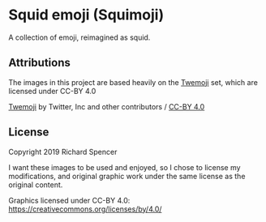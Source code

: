 # Squid emoji (Squimoji)

A collection of emoji, reimagined as squid.


## Attributions

The images in this project are based heavily on the [Twemoji](https://github.com/twitter/twemoji) set, which are licensed under CC-BY 4.0

[Twemoji](https://github.com/twitter/twemoji) by Twitter, Inc and other contributors / [CC-BY 4.0](https://creativecommons.org/licenses/by/4.0/)

## License

Copyright 2019 Richard Spencer

I want these images to be used and enjoyed, so I chose to license my modifications, and original graphic work under the same license as the original content.

Graphics licensed under CC-BY 4.0: https://creativecommons.org/licenses/by/4.0/
